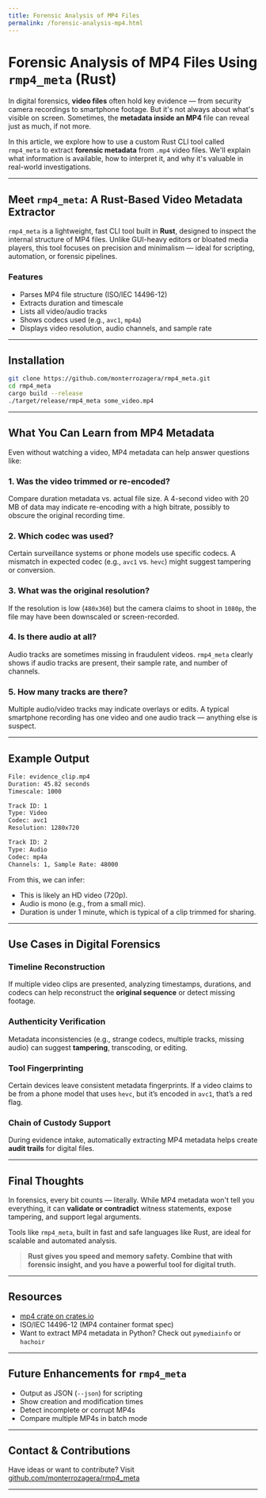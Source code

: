 ```yaml
---
title: Forensic Analysis of MP4 Files
permalink: /forensic-analysis-mp4.html
---
```


# Forensic Analysis of MP4 Files Using `rmp4_meta` (Rust)

In digital forensics, **video files** often hold key evidence — from security camera recordings to smartphone footage. But it's not always about what's visible on screen. Sometimes, the **metadata inside an MP4** file can reveal just as much, if not more.

In this article, we explore how to use a custom Rust CLI tool called `rmp4_meta` to extract **forensic metadata** from `.mp4` video files. We'll explain what information is available, how to interpret it, and why it's valuable in real-world investigations.

---

## Meet `rmp4_meta`: A Rust-Based Video Metadata Extractor

`rmp4_meta` is a lightweight, fast CLI tool built in **Rust**, designed to inspect the internal structure of MP4 files. Unlike GUI-heavy editors or bloated media players, this tool focuses on precision and minimalism — ideal for scripting, automation, or forensic pipelines.

### Features

* Parses MP4 file structure (ISO/IEC 14496-12)
* Extracts duration and timescale
* Lists all video/audio tracks
* Shows codecs used (e.g., `avc1`, `mp4a`)
* Displays video resolution, audio channels, and sample rate

---

## Installation

```bash
git clone https://github.com/monterrozagera/rmp4_meta.git
cd rmp4_meta
cargo build --release
./target/release/rmp4_meta some_video.mp4
```

---

## What You Can Learn from MP4 Metadata

Even without watching a video, MP4 metadata can help answer questions like:

### 1. **Was the video trimmed or re-encoded?**

Compare duration metadata vs. actual file size. A 4-second video with 20 MB of data may indicate re-encoding with a high bitrate, possibly to obscure the original recording time.

### 2. **Which codec was used?**

Certain surveillance systems or phone models use specific codecs. A mismatch in expected codec (e.g., `avc1` vs. `hevc`) might suggest tampering or conversion.

### 3. **What was the original resolution?**

If the resolution is low (`480x360`) but the camera claims to shoot in `1080p`, the file may have been downscaled or screen-recorded.

### 4. **Is there audio at all?**

Audio tracks are sometimes missing in fraudulent videos. `rmp4_meta` clearly shows if audio tracks are present, their sample rate, and number of channels.

### 5. **How many tracks are there?**

Multiple audio/video tracks may indicate overlays or edits. A typical smartphone recording has one video and one audio track — anything else is suspect.

---

## Example Output

```bash
File: evidence_clip.mp4
Duration: 45.82 seconds
Timescale: 1000

Track ID: 1
Type: Video
Codec: avc1
Resolution: 1280x720

Track ID: 2
Type: Audio
Codec: mp4a
Channels: 1, Sample Rate: 48000
```

From this, we can infer:

* This is likely an HD video (720p).
* Audio is mono (e.g., from a small mic).
* Duration is under 1 minute, which is typical of a clip trimmed for sharing.

---

## Use Cases in Digital Forensics

### Timeline Reconstruction

If multiple video clips are presented, analyzing timestamps, durations, and codecs can help reconstruct the **original sequence** or detect missing footage.

### Authenticity Verification

Metadata inconsistencies (e.g., strange codecs, multiple tracks, missing audio) can suggest **tampering**, transcoding, or editing.

### Tool Fingerprinting

Certain devices leave consistent metadata fingerprints. If a video claims to be from a phone model that uses `hevc`, but it’s encoded in `avc1`, that’s a red flag.

### Chain of Custody Support

During evidence intake, automatically extracting MP4 metadata helps create **audit trails** for digital files.

---

## Final Thoughts

In forensics, every bit counts — literally. While MP4 metadata won't tell you everything, it can **validate or contradict** witness statements, expose tampering, and support legal arguments.

Tools like `rmp4_meta`, built in fast and safe languages like Rust, are ideal for scalable and automated analysis.

> **Rust gives you speed and memory safety. Combine that with forensic insight, and you have a powerful tool for digital truth.**

---

## Resources

* [mp4 crate on crates.io](https://crates.io/crates/mp4)
* ISO/IEC 14496-12 (MP4 container format spec)
* Want to extract MP4 metadata in Python? Check out `pymediainfo` or `hachoir`

---

## Future Enhancements for `rmp4_meta`

* Output as JSON (`--json`) for scripting
* Show creation and modification times
* Detect incomplete or corrupt MP4s
* Compare multiple MP4s in batch mode

---

## Contact & Contributions

Have ideas or want to contribute?
Visit [github.com/monterrozagera/rmp4_meta](https://github.com/monterrozagera/rmp4_meta)

---